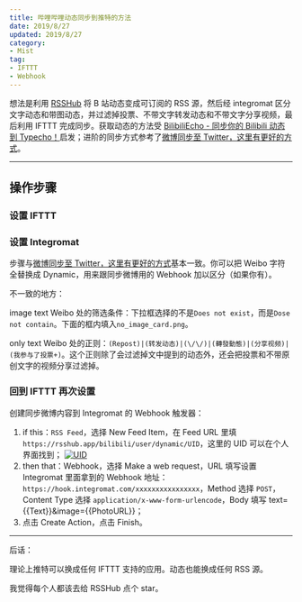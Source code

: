 ```yaml
---
title: 哔哩哔哩动态同步到推特的方法
date: 2019/8/27
updated: 2019/8/27
category: 
- Mist
tag:
- IFTTT
- Webhook
---
```

想法是利用 [RSSHub](https://rsshub.app/) 将 B 站动态变成可订阅的 RSS 源，然后经 integromat 区分文字动态和带图动态，并过滤掉投票、不带文字转发动态和不带文字分享视频，最后利用 IFTTT 完成同步。获取动态的方法受 [BilibiliEcho - 同步你的 Bilibili 动态到 Typecho！](https://www.pluvet.com/archives/bilibili-echo-publish.html)启发；进阶的同步方式参考了[微博同步至 Twitter，这里有更好的方式](https://sspai.com/post/51942)。

<!-- more -->

---

## 操作步骤

### 设置 IFTTT

### 设置 Integromat

步骤与[微博同步至 Twitter，这里有更好的方式](https://sspai.com/post/51942)基本一致。你可以把 Weibo 字符全替换成 Dynamic，用来跟同步微博用的 Webhook 加以区分（如果你有）。

不一致的地方：

image text Weibo 处的筛选条件：下拉框选择的不是``Does not exist``，而是``Dose not contain``。下面的框内填入``no_image_card.png``。

only text Weibo 处的正则：``(Repost)|(转发动态)|(\/\/)|(轉發動態)|(分享视频)|(我参与了投票+)``。这个正则除了会过滤掉文中提到的动态外，还会把投票和不带原创文字的视频分享过滤掉。

### 回到 IFTTT 再次设置

创建同步微博内容到 Integromat 的 Webhook 触发器：

1. if this：``RSS Feed``，选择 New Feed Item，在 Feed URL 里填 ``https://rsshub.app/bilibili/user/dynamic/UID``，这里的 UID 可以在个人界面找到；
   [![UID](2019-08-28-165359.jpg)](2019-08-28-165359.jpg)
2. then that：Webhook，选择 Make a web request，URL 填写设置 Integromat 里面拿到的 Webhook 地址：``https://hook.integromat.com/xxxxxxxxxxxxxxxx``，Method 选择 ``POST``，Content Type 选择 ``application/x-www-form-urlencode``，Body 填写 text={{Text}}&image={{PhotoURL}}；
3. 点击 Create Action，点击 Finish。

---
后话：

理论上推特可以换成任何 IFTTT 支持的应用。动态也能换成任何 RSS 源。

我觉得每个人都该去给 RSSHub 点个 star。
